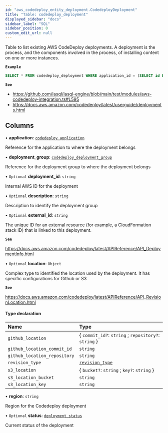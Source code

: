 ```yaml
---
id: "aws_codedeploy_entity_deployment.CodedeployDeployment"
title: "Table: codedeploy_deployment"
displayed_sidebar: "docs"
sidebar_label: "SQL"
sidebar_position: 0
custom_edit_url: null
---
```


Table to list existing AWS CodeDeploy deployments. A deployment is the process, and the components involved in the process,
of installing content on one or more instances.

**`Example`**

```sql TheButton[List CodeDeploy deployments]="List CodeDeploy deployments"
SELECT * FROM codedeploy_deployment WHERE application_id = (SELECT id FROM codedeploy_application WHERE name = 'application_name');
```

**`See`**

 - https://github.com/iasql/iasql-engine/blob/main/test/modules/aws-codedeploy-integration.ts#L595
 - https://docs.aws.amazon.com/codedeploy/latest/userguide/deployments.html

## Columns

• **application**: [`codedeploy_application`](aws_codedeploy_entity_application.CodedeployApplication.md)

Reference for the application to where the deployment belongs

• **deployment\_group**: [`codedeploy_deployment_group`](aws_codedeploy_entity_deploymentGroup.CodedeployDeploymentGroup.md)

Reference for the deployment group to where the deployment belongs

• `Optional` **deployment\_id**: `string`

Internal AWS ID for the deployment

• `Optional` **description**: `string`

Description to identify the deployment group

• `Optional` **external\_id**: `string`

The unique ID for an external resource (for example, a CloudFormation stack ID) that is linked to this deployment.

**`See`**

https://docs.aws.amazon.com/codedeploy/latest/APIReference/API_DeploymentInfo.html

• `Optional` **location**: `Object`

Complex type to identified the location used by the deployment. It has specific configurations
for Github or S3

**`See`**

https://docs.aws.amazon.com/codedeploy/latest/APIReference/API_RevisionLocation.html

#### Type declaration

| Name | Type |
| :------ | :------ |
| `github_location` | { `commit_id?`: `string` ; `repository?`: `string`  } |
| `github_location_commit_id` | `string` |
| `github_location_repository` | `string` |
| `revision_type` | [`revision_type`](../enums/aws_codedeploy_entity_deployment.RevisionType.md) |
| `s3_location` | { `bucket?`: `string` ; `key?`: `string`  } |
| `s3_location_bucket` | `string` |
| `s3_location_key` | `string` |

• **region**: `string`

Region for the Codedeploy deployment

• `Optional` **status**: [`deployment_status`](../enums/aws_codedeploy_entity_deployment.DeploymentStatusEnum.md)

Current status of the deployment
